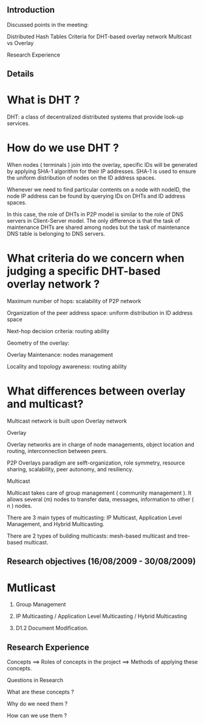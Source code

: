 ## Introduction ##

Discussed points in the meeting:

Distributed Hash Tables
Criteria for DHT-based overlay network
Multicast vs Overlay

Research Experience

## Details ##

# What is DHT ? #

DHT: a class of decentralized distributed systems that provide look-up services.

# How do we use DHT ? #

When nodes ( terminals ) join into the overlay, specific IDs will be generated by applying SHA-1 algorithm for their IP addresses. SHA-1 is used to ensure the uniform distribution of nodes on the ID address spaces.

Whenever we need to find particular contents on a node with nodeID, the node IP address can be found by querying IDs on DHTs and ID address spaces.

In this case, the role of DHTs in P2P model is similar to the role of DNS servers in Client-Server model. The only difference is that the task of maintenance DHTs are shared among nodes but the task of maintenance DNS table is belonging to DNS servers.

# What criteria do we concern when judging a specific DHT-based overlay network ? #

Maximum number of hops: scalability of P2P network

Organization of the peer address space: uniform distribution in ID address space

Next-hop decision criteria: routing ability

Geometry of the overlay:

Overlay Maintenance: nodes management

Locality and topology awareness: routing ability

# What differences between overlay and multicast? #

Multicast network is built upon Overlay network

Overlay

Overlay networks are in charge of node managements, object location and routing, interconnection between peers.

P2P Overlays paradigm are selft-organization, role symmetry, resource sharing, scalability, peer autonomy, and resiliency.

Multicast

Multicast takes care of group management ( community management ). It allows several (m) nodes to transfer data, messages, information to other ( n ) nodes.

There are 3 main types of multicasting: IP Multicast, Application Level Management, and Hybrid Multicasting.

There are 2 types of building multicasts: mesh-based multicast and tree-based multicast.

## Research objectives (16/08/2009 - 30/08/2009) ##

# Mutlicast #

1. Group Management

2. IP Multicasting / Application Level Multicasting / Hybrid Multicasting

3. D1.2 Document Modification.

## Research Experience ##

Concepts ==> Roles of concepts in the project ==> Methods of applying these concepts.

Questions in Research

What are these concepts ?

Why do we need them ?

How can we use them ?